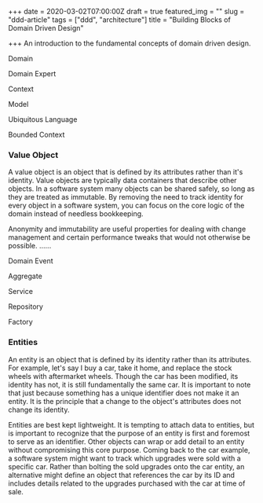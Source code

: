 +++
date = 2020-03-02T07:00:00Z
draft = true
featured_img = ""
slug = "ddd-article"
tags = ["ddd", "architecture"]
title = "Building Blocks of Domain Driven Design"

+++
An introduction to the fundamental concepts of domain driven design.

Domain

Domain Expert

Context

Model

Ubiquitous Language

Bounded Context

### Value Object

A value object is an object that is defined by its attributes rather than it's identity. Value objects are typically data containers that describe other objects. In a software system many objects can be shared safely, so long as they are treated as immutable. By removing the need to track identity for every object in a software system, you can focus on the core logic of the domain instead of needless bookkeeping. 

Anonymity and immutability are useful properties for dealing with change management and certain performance tweaks that would not otherwise be possible. ......

Domain Event

Aggregate

Service

Repository

Factory

### Entities

An entity is an object that is defined by its identity rather than its attributes. For example, let's say I buy a car, take it home, and replace the stock wheels with aftermarket wheels. Though the car has been modified, its identity has not, it is still fundamentally the same car.      It is important to note that just because something has a unique identifier does not make it an entity. It is the principle that a change to the object's attributes does not change its identity.

Entities are best kept lightweight. It is tempting to attach data to entities, but is important to recognize that the purpose of an entity is first and foremost to serve as an identifier. Other objects can wrap or add detail to an entity without compromising this core purpose. Coming back to the car example, a software system might want to track which upgrades were sold with a specific car. Rather than bolting the sold upgrades onto the car entity, an alternative might define an object that references the car by its ID and includes details related to the upgrades purchased with the car at time of sale.